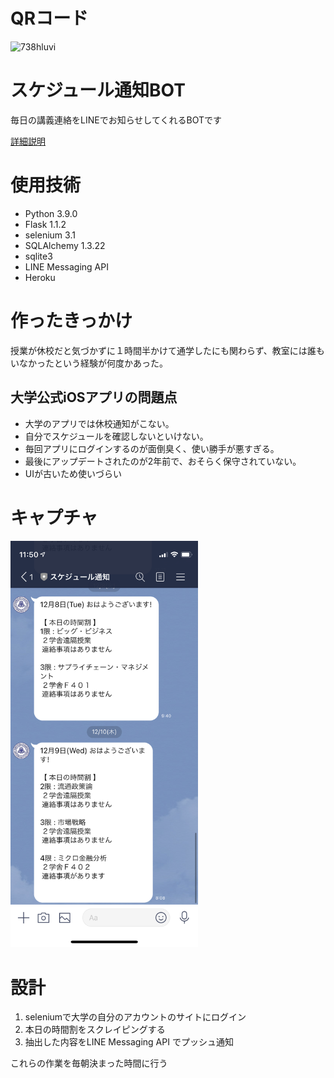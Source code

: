 # QRコード
![738hluvi](https://user-images.githubusercontent.com/60139816/105445685-e6710500-5cb3-11eb-9281-82fe112b7e69.png)

# スケジュール通知BOT
毎日の講義連絡をLINEでお知らせしてくれるBOTです

[詳細説明](https://www.resume.id/works/2159b750fa1b163f)

# 使用技術
- Python 3.9.0
- Flask 1.1.2
- selenium 3.1
- SQLAlchemy 1.3.22
- sqlite3
- LINE Messaging API
- Heroku

# 作ったきっかけ
授業が休校だと気づかずに１時間半かけて通学したにも関わらず、教室には誰もいなかったという経験が何度かあった。

## 大学公式iOSアプリの問題点
- 大学のアプリでは休校通知がこない。
- 自分でスケジュールを確認しないといけない。
- 毎回アプリにログインするのが面倒臭く、使い勝手が悪すぎる。
- 最後にアップデートされたのが2年前で、おそらく保守されていない。
- UIが古いため使いづらい

# キャプチャ
<img src="images/IMG_0855.PNG" width="300px">

# 設計
1. seleniumで大学の自分のアカウントのサイトにログイン
2. 本日の時間割をスクレイピングする
3. 抽出した内容をLINE Messaging API でプッシュ通知

これらの作業を毎朝決まった時間に行う
